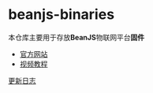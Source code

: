 # beanjs-binaries

本仓库主要用于存放**BeanJS**物联网平台**固件**

* [官方网站](https://www.beanjs.com)
* [视频教程](https://docs.beanjs.com)


[更新日志](./changelog.md)